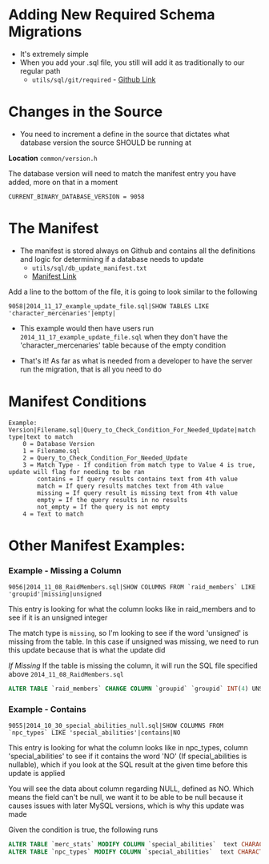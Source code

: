 # Adding New Required Schema Migrations

* It's extremely simple
* When you add your .sql file, you still will add it as traditionally
    to our regular path
  * `utils/sql/git/required` - [Github Link](https://github.com/EQEmu/Server/tree/master/utils/sql/git/required)

# Changes in the Source

* You need to increment a define in the source that dictates what database version the source SHOULD be running at

**Location** `common/version.h`

The database version will need to match the manifest entry you have added, more on that in a moment

`CURRENT_BINARY_DATABASE_VERSION = 9058`

# The Manifest

* The manifest is stored always on Github and contains all the definitions and logic for determining if a database needs to update
  * `utils/sql/db_update_manifest.txt`
  * [Manifest Link](https://github.com/EQEmu/Server/blob/master/utils/sql/db_update_manifest.txt)

Add a line to the bottom of the file, it is going to look similar to the following

```
9058|2014_11_17_example_update_file.sql|SHOW TABLES LIKE 'character_mercenaries'|empty|
```

* This example would then have users run `2014_11_17_example_update_file.sql` when they don't have the 'character_mercenaries' table because of the empty condition

* That's it! As far as what is needed from a developer to have the server run the migration, that is all you need to do

# Manifest Conditions

```
Example: Version|Filename.sql|Query_to_Check_Condition_For_Needed_Update|match type|text to match
	0 = Database Version
	1 = Filename.sql
	2 = Query_to_Check_Condition_For_Needed_Update
	3 = Match Type - If condition from match type to Value 4 is true, update will flag for needing to be ran
		contains = If query results contains text from 4th value
		match = If query results matches text from 4th value
		missing = If query result is missing text from 4th value
		empty = If the query results in no results
		not_empty = If the query is not empty
	4 = Text to match
```

# Other Manifest Examples:

### Example - Missing a Column

```
9056|2014_11_08_RaidMembers.sql|SHOW COLUMNS FROM `raid_members` LIKE 'groupid'|missing|unsigned
```

This entry is looking for what the column looks like in raid_members and to see if it is an unsigned integer

The match type is `missing`, so I'm looking to see if the word 'unsigned' is missing from the table. In this case if unsigned was missing, we need to run this update because that is what the update did

*If Missing*
If the table is missing the column, it will run the SQL file specified above `2014_11_08_RaidMembers.sql`

```sql
ALTER TABLE `raid_members` CHANGE COLUMN `groupid` `groupid` INT(4) UNSIGNED NOT NULL DEFAULT '0' AFTER `charid`;
```

### Example - Contains

```
9055|2014_10_30_special_abilities_null.sql|SHOW COLUMNS FROM `npc_types` LIKE 'special_abilities'|contains|NO
```

This entry is looking for what the column looks like in npc_types, column 'special_abilities' to see if it contains the word 'NO' (If special_abilities is nullable), which if you look at the SQL result at the given time before this update is applied

You will see the data about column regarding NULL, defined as NO. Which means the field can't be null, we want it to be able to be null because it causes issues with later MySQL versions, which is why this update was made

Given the condition is true, the following runs

```sql
ALTER TABLE `merc_stats` MODIFY COLUMN `special_abilities`  text CHARACTER SET latin1 COLLATE latin1_swedish_ci NULL;
ALTER TABLE `npc_types` MODIFY COLUMN `special_abilities`  text CHARACTER SET latin1 COLLATE latin1_swedish_ci NULL;
```